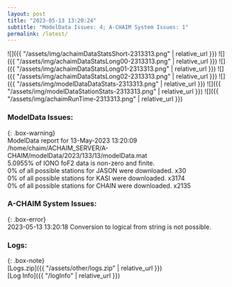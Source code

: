 ```yaml
---
layout: post
title: "2023-05-13 13:20:24"
subtitle: "ModelData Issues: 4; A-CHAIM System Issues: 1"
permalink: /latest/
---
```


![]({{ "/assets/img/achaimDataStatsShort-2313313.png" | relative_url }})
![]({{ "/assets/img/achaimDataStatsLong00-2313313.png" | relative_url }})
![]({{ "/assets/img/achaimDataStatsLong01-2313313.png" | relative_url }})
![]({{ "/assets/img/achaimDataStatsLong02-2313313.png" | relative_url }})
![]({{ "/assets/img/modelDataDataStats-2313313.png" | relative_url }})
![]({{ "/assets/img/modelDataStationStats-2313313.png" | relative_url }})
![]({{ "/assets/img/achaimRunTime-2313313.png" | relative_url }})


### ModelData Issues:  
  
{: .box-warning}  
 ModelData report for 13-May-2023 13:20:09   
 /home/chaim/ACHAIM_SERVER/A-CHAIM/modelData/2023/133/13/modelData.mat   
 5.0955% of IONO foF2 data is non-zero and finite.   
 0% of all possible stations for JASON were downloaded. x30   
 0% of all possible stations for KASI were downloaded. x3174   
 0% of all possible stations for CHAIN were downloaded. x2135   
  
### A-CHAIM System Issues:  
  
{: .box-error}  
2023-05-13 13:20:18 Conversion to logical from string is not possible.  

### Logs:  
  
{: .box-note}  
[Logs.zip]({{ "/assets/other/logs.zip" | relative_url }})  
[Log Info]({{ "/logInfo" | relative_url }})  
